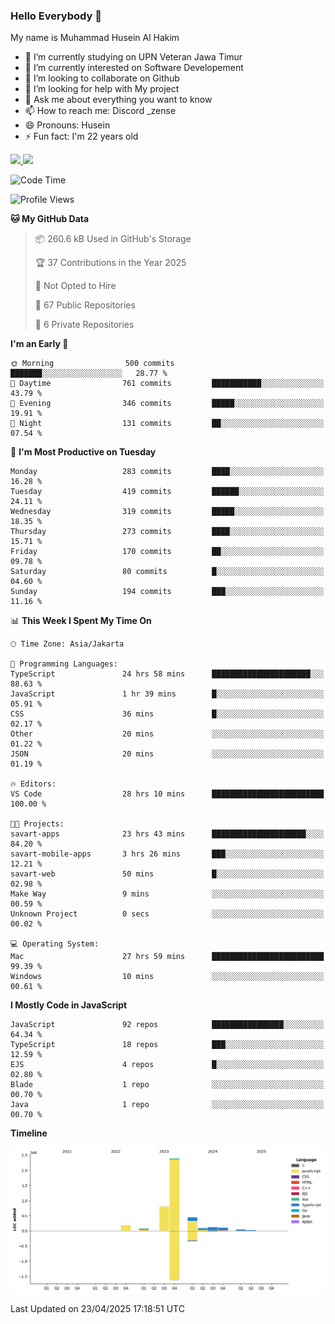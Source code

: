 ### Hello Everybody 👋

My name is Muhammad Husein Al Hakim

- 🔭 I’m currently studying on UPN Veteran Jawa Timur
- 🌱 I’m currently interested on Software Developement
- 👯 I’m looking to collaborate on Github
- 🤔 I’m looking for help with My project
- 💬 Ask me about everything you want to know
- 📫 How to reach me: Discord _zense
- 😄 Pronouns: Husein
- ⚡ Fun fact: I'm 22 years old

<p align="left">
<a href="https://github.com/huseinhq">
  <img height="180em" src="https://github-readme-stats-eight-theta.vercel.app/api?username=huseinhq&show_icons=true&theme=algolia&include_all_commits=true&count_private=true"/>
  <img height="180em" src="https://github-readme-stats-eight-theta.vercel.app/api/top-langs/?username=huseinhq&layout=compact&langs_count=8&theme=algolia"/>
</a>
</p>

<!--START_SECTION:waka-->
![Code Time](http://img.shields.io/badge/Code%20Time-2%2C047%20hrs%2010%20mins-blue)

![Profile Views](http://img.shields.io/badge/Profile%20Views-2-blue)

**🐱 My GitHub Data** 

> 📦 260.6 kB Used in GitHub's Storage 
 > 
> 🏆 37 Contributions in the Year 2025
 > 
> 🚫 Not Opted to Hire
 > 
> 📜 67 Public Repositories 
 > 
> 🔑 6 Private Repositories 
 > 
**I'm an Early 🐤** 

```text
🌞 Morning                500 commits         ███████░░░░░░░░░░░░░░░░░░   28.77 % 
🌆 Daytime                761 commits         ███████████░░░░░░░░░░░░░░   43.79 % 
🌃 Evening                346 commits         █████░░░░░░░░░░░░░░░░░░░░   19.91 % 
🌙 Night                  131 commits         ██░░░░░░░░░░░░░░░░░░░░░░░   07.54 % 
```
📅 **I'm Most Productive on Tuesday** 

```text
Monday                   283 commits         ████░░░░░░░░░░░░░░░░░░░░░   16.28 % 
Tuesday                  419 commits         ██████░░░░░░░░░░░░░░░░░░░   24.11 % 
Wednesday                319 commits         █████░░░░░░░░░░░░░░░░░░░░   18.35 % 
Thursday                 273 commits         ████░░░░░░░░░░░░░░░░░░░░░   15.71 % 
Friday                   170 commits         ██░░░░░░░░░░░░░░░░░░░░░░░   09.78 % 
Saturday                 80 commits          █░░░░░░░░░░░░░░░░░░░░░░░░   04.60 % 
Sunday                   194 commits         ███░░░░░░░░░░░░░░░░░░░░░░   11.16 % 
```


📊 **This Week I Spent My Time On** 

```text
🕑︎ Time Zone: Asia/Jakarta

💬 Programming Languages: 
TypeScript               24 hrs 58 mins      ██████████████████████░░░   88.63 % 
JavaScript               1 hr 39 mins        █░░░░░░░░░░░░░░░░░░░░░░░░   05.91 % 
CSS                      36 mins             █░░░░░░░░░░░░░░░░░░░░░░░░   02.17 % 
Other                    20 mins             ░░░░░░░░░░░░░░░░░░░░░░░░░   01.22 % 
JSON                     20 mins             ░░░░░░░░░░░░░░░░░░░░░░░░░   01.19 % 

🔥 Editors: 
VS Code                  28 hrs 10 mins      █████████████████████████   100.00 % 

🐱‍💻 Projects: 
savart-apps              23 hrs 43 mins      █████████████████████░░░░   84.20 % 
savart-mobile-apps       3 hrs 26 mins       ███░░░░░░░░░░░░░░░░░░░░░░   12.21 % 
savart-web               50 mins             █░░░░░░░░░░░░░░░░░░░░░░░░   02.98 % 
Make Way                 9 mins              ░░░░░░░░░░░░░░░░░░░░░░░░░   00.59 % 
Unknown Project          0 secs              ░░░░░░░░░░░░░░░░░░░░░░░░░   00.02 % 

💻 Operating System: 
Mac                      27 hrs 59 mins      █████████████████████████   99.39 % 
Windows                  10 mins             ░░░░░░░░░░░░░░░░░░░░░░░░░   00.61 % 
```

**I Mostly Code in JavaScript** 

```text
JavaScript               92 repos            ████████████████░░░░░░░░░   64.34 % 
TypeScript               18 repos            ███░░░░░░░░░░░░░░░░░░░░░░   12.59 % 
EJS                      4 repos             █░░░░░░░░░░░░░░░░░░░░░░░░   02.80 % 
Blade                    1 repo              ░░░░░░░░░░░░░░░░░░░░░░░░░   00.70 % 
Java                     1 repo              ░░░░░░░░░░░░░░░░░░░░░░░░░   00.70 % 
```



**Timeline**

![Lines of Code chart](https://raw.githubusercontent.com/HuseinHQ/HuseinHQ/main/assets/bar_graph.png)


 Last Updated on 23/04/2025 17:18:51 UTC
<!--END_SECTION:waka-->
